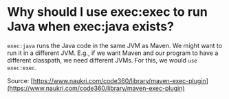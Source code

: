 # Why should I use exec:exec to run Java when exec:java exists?

`exec:java` runs the Java code in the same JVM as Maven. We might want to run it in a different JVM. E.g., if we want Maven and our program to have a different classpath, we need different JVMs. For this, we would `use exec:exec`.

Source: [https://www.naukri.com/code360/library/maven-exec-plugin](https://www.naukri.com/code360/library/maven-exec-plugin)

